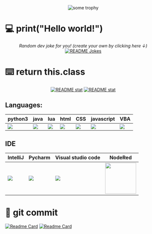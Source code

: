<div align="center">
<a><img align="center" src="https://github-profile-trophy.vercel.app/?username=EagleOfFire&theme=monokai&rank=SSS,SS,S,AAA,AA,A,B,C&no-frame=true" alt="some trophy"></a>
</div>


# :computer: print("Hello world!")

<div align="center">
<i>Random dev joke for you! (create your own by clicking here ↓)</i><br>
<a href="https://readme-jokes.vercel.app"><img align="center" src="https://readme-jokes.vercel.app/api?bgColor=%23073b4c&textColor=%2306d6a0&aColor=%2306d6a0&borderColor=%2306d6a0" alt="README Jokes"></a>
</div>

# :keyboard: return this.class

<div align="center">
<a href="https://github-readme-stats.vercel.app/api"><img align="center" src="https://github-readme-stats.vercel.app/api?username=EagleOfFire&show_icons=true&theme=codeSTACKr" alt="README stat"></a>
<a href="https://github-readme-stats.vercel.app/api"><img align="center" src="https://github-readme-stats.vercel.app/api/top-langs/?username=EagleOfFire&hide=Cmake,MakeFile&theme=codeSTACKr" alt="README stat"></a>
</div>

## Languages:

<div align="center">

| python3 | java | lua | html | CSS | javascript | VBA |
|---------|------|-----|------|-----|------------|-----|
|<a><img align="center" src="https://s3.dualstack.us-east-2.amazonaws.com/pythondotorg-assets/media/files/python-logo-only.svg"></a>|<a><img align="center" src="https://www.vectorlogo.zone/logos/java/java-vertical.svg"></a>|<a><img align="center" src="https://www.vectorlogo.zone/logos/lua/lua-official.svg"></a>|<a><img align="center" src="https://www.vectorlogo.zone/logos/w3_html5/w3_html5-icon.svg"></a>|<a><img align="center" src="https://www.vectorlogo.zone/logos/w3_css/w3_css-icon.svg"></a>|<a><img align="center" src="https://upload.wikimedia.org/wikipedia/commons/9/99/Unofficial_JavaScript_logo_2.svg"></a>|<a><img align="center" src="https://www.vectorlogo.zone/logos/microsoft_vb/microsoft_vb-icon.svg"></a>|

</div>

## IDE

<div align="center">
 
| IntelliJ | Pycharm | Visual studio code | NodeRed |
|----------|---------|--------------------|---------|
|<a><img align="center" src="https://upload.wikimedia.org/wikipedia/commons/9/9c/IntelliJ_IDEA_Icon.svg"></a>|<a><img align="center" src="https://upload.wikimedia.org/wikipedia/commons/1/1d/PyCharm_Icon.svg"></a>|<a><img align="center" src="https://www.vectorlogo.zone/logos/visualstudio_code/visualstudio_code-icon.svg"></a>|<a><img align="center" style='height: 100px;' src="https://nodered.org/about/resources/media/node-red-hexagon.svg"></a>|

</div>

 # :floppy_disk: git commit

[![Readme Card](https://github-readme-stats.vercel.app/api/pin/?username=Eagleoffire&repo=LeetCode&theme=codeSTACKr)](https://github.com/EagleOfFire/LeetCode)
[![Readme Card](https://github-readme-stats.vercel.app/api/pin/?username=EagleOfFire&repo=ROS-voies-ninja-1.20.1&theme=codeSTACKr)](https://github.com/EagleOfFire/ROS-voies-ninja-1.20.1)
